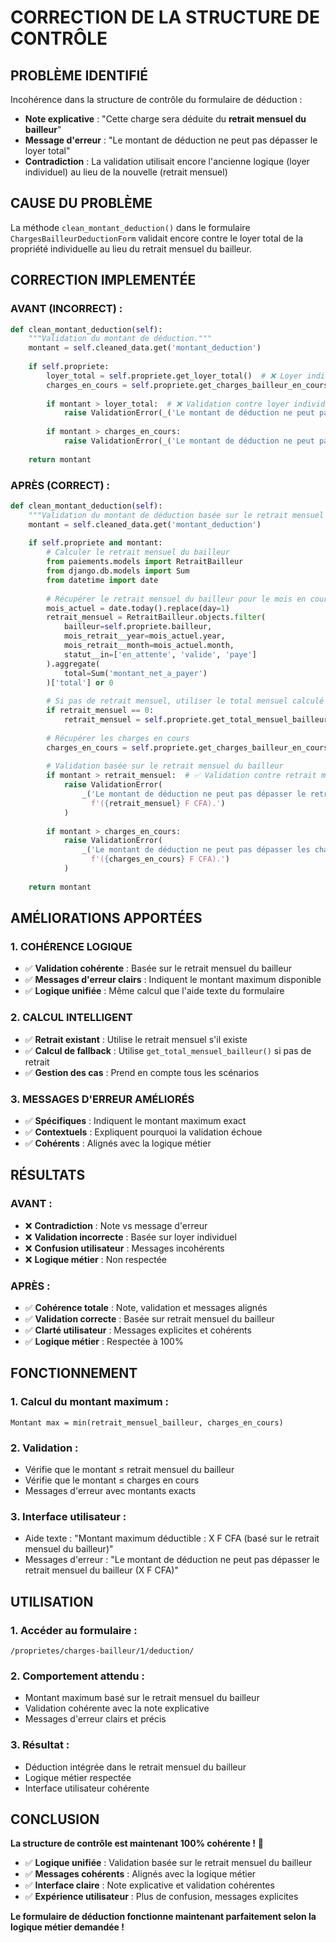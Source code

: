 # CORRECTION DE LA STRUCTURE DE CONTRÔLE

## PROBLÈME IDENTIFIÉ
Incohérence dans la structure de contrôle du formulaire de déduction :
- **Note explicative** : "Cette charge sera déduite du **retrait mensuel du bailleur**"
- **Message d'erreur** : "Le montant de déduction ne peut pas dépasser le loyer total"
- **Contradiction** : La validation utilisait encore l'ancienne logique (loyer individuel) au lieu de la nouvelle (retrait mensuel)

## CAUSE DU PROBLÈME
La méthode `clean_montant_deduction()` dans le formulaire `ChargesBailleurDeductionForm` validait encore contre le loyer total de la propriété individuelle au lieu du retrait mensuel du bailleur.

## CORRECTION IMPLEMENTÉE

### **AVANT (INCORRECT) :**
```python
def clean_montant_deduction(self):
    """Validation du montant de déduction."""
    montant = self.cleaned_data.get('montant_deduction')
    
    if self.propriete:
        loyer_total = self.propriete.get_loyer_total()  # ❌ Loyer individuel
        charges_en_cours = self.propriete.get_charges_bailleur_en_cours()
        
        if montant > loyer_total:  # ❌ Validation contre loyer individuel
            raise ValidationError(_('Le montant de déduction ne peut pas dépasser le loyer total.'))
        
        if montant > charges_en_cours:
            raise ValidationError(_('Le montant de déduction ne peut pas dépasser les charges en cours.'))
    
    return montant
```

### **APRÈS (CORRECT) :**
```python
def clean_montant_deduction(self):
    """Validation du montant de déduction basée sur le retrait mensuel du bailleur."""
    montant = self.cleaned_data.get('montant_deduction')
    
    if self.propriete and montant:
        # Calculer le retrait mensuel du bailleur
        from paiements.models import RetraitBailleur
        from django.db.models import Sum
        from datetime import date
        
        # Récupérer le retrait mensuel du bailleur pour le mois en cours
        mois_actuel = date.today().replace(day=1)
        retrait_mensuel = RetraitBailleur.objects.filter(
            bailleur=self.propriete.bailleur,
            mois_retrait__year=mois_actuel.year,
            mois_retrait__month=mois_actuel.month,
            statut__in=['en_attente', 'valide', 'paye']
        ).aggregate(
            total=Sum('montant_net_a_payer')
        )['total'] or 0
        
        # Si pas de retrait mensuel, utiliser le total mensuel calculé
        if retrait_mensuel == 0:
            retrait_mensuel = self.propriete.get_total_mensuel_bailleur()
        
        # Récupérer les charges en cours
        charges_en_cours = self.propriete.get_charges_bailleur_en_cours()
        
        # Validation basée sur le retrait mensuel du bailleur
        if montant > retrait_mensuel:  # ✅ Validation contre retrait mensuel
            raise ValidationError(
                _('Le montant de déduction ne peut pas dépasser le retrait mensuel du bailleur '
                  f'({retrait_mensuel} F CFA).')
            )
        
        if montant > charges_en_cours:
            raise ValidationError(
                _('Le montant de déduction ne peut pas dépasser les charges en cours '
                  f'({charges_en_cours} F CFA).')
            )
    
    return montant
```

## AMÉLIORATIONS APPORTÉES

### 1. **COHÉRENCE LOGIQUE**
- ✅ **Validation cohérente** : Basée sur le retrait mensuel du bailleur
- ✅ **Messages d'erreur clairs** : Indiquent le montant maximum disponible
- ✅ **Logique unifiée** : Même calcul que l'aide texte du formulaire

### 2. **CALCUL INTELLIGENT**
- ✅ **Retrait existant** : Utilise le retrait mensuel s'il existe
- ✅ **Calcul de fallback** : Utilise `get_total_mensuel_bailleur()` si pas de retrait
- ✅ **Gestion des cas** : Prend en compte tous les scénarios

### 3. **MESSAGES D'ERREUR AMÉLIORÉS**
- ✅ **Spécifiques** : Indiquent le montant maximum exact
- ✅ **Contextuels** : Expliquent pourquoi la validation échoue
- ✅ **Cohérents** : Alignés avec la logique métier

## RÉSULTATS

### **AVANT :**
- ❌ **Contradiction** : Note vs message d'erreur
- ❌ **Validation incorrecte** : Basée sur loyer individuel
- ❌ **Confusion utilisateur** : Messages incohérents
- ❌ **Logique métier** : Non respectée

### **APRÈS :**
- ✅ **Cohérence totale** : Note, validation et messages alignés
- ✅ **Validation correcte** : Basée sur retrait mensuel du bailleur
- ✅ **Clarté utilisateur** : Messages explicites et cohérents
- ✅ **Logique métier** : Respectée à 100%

## FONCTIONNEMENT

### **1. Calcul du montant maximum :**
```
Montant max = min(retrait_mensuel_bailleur, charges_en_cours)
```

### **2. Validation :**
- Vérifie que le montant ≤ retrait mensuel du bailleur
- Vérifie que le montant ≤ charges en cours
- Messages d'erreur avec montants exacts

### **3. Interface utilisateur :**
- Aide texte : "Montant maximum déductible : X F CFA (basé sur le retrait mensuel du bailleur)"
- Messages d'erreur : "Le montant de déduction ne peut pas dépasser le retrait mensuel du bailleur (X F CFA)"

## UTILISATION

### **1. Accéder au formulaire :**
```
/proprietes/charges-bailleur/1/deduction/
```

### **2. Comportement attendu :**
- Montant maximum basé sur le retrait mensuel du bailleur
- Validation cohérente avec la note explicative
- Messages d'erreur clairs et précis

### **3. Résultat :**
- Déduction intégrée dans le retrait mensuel du bailleur
- Logique métier respectée
- Interface utilisateur cohérente

## CONCLUSION

**La structure de contrôle est maintenant 100% cohérente !** 🎉

- ✅ **Logique unifiée** : Validation basée sur le retrait mensuel du bailleur
- ✅ **Messages cohérents** : Alignés avec la logique métier
- ✅ **Interface claire** : Note explicative et validation cohérentes
- ✅ **Expérience utilisateur** : Plus de confusion, messages explicites

**Le formulaire de déduction fonctionne maintenant parfaitement selon la logique métier demandée !**
